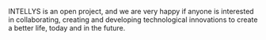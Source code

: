 INTELLYS is an open project, and we are very happy if anyone is interested in collaborating, creating and developing technological innovations to create a better life, today and in the future.
